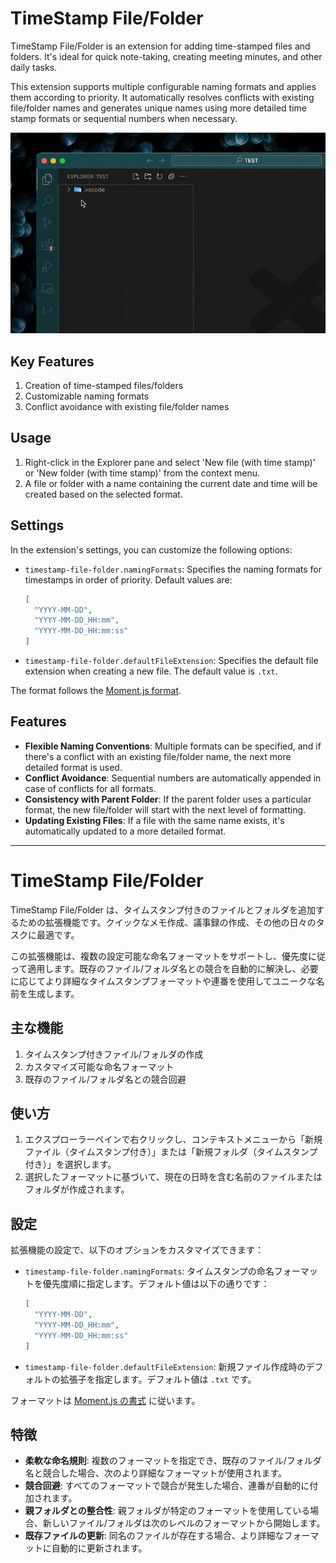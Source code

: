 # TimeStamp File/Folder

TimeStamp File/Folder is an extension for adding time-stamped files and folders. It's ideal for quick note-taking, creating meeting minutes, and other daily tasks.

This extension supports multiple configurable naming formats and applies them according to priority. It automatically resolves conflicts with existing file/folder names and generates unique names using more detailed time stamp formats or sequential numbers when necessary.

![Capture](capture.gif)

## Key Features

1. Creation of time-stamped files/folders
2. Customizable naming formats
3. Conflict avoidance with existing file/folder names

## Usage

1. Right-click in the Explorer pane and select 'New file (with time stamp)' or 'New folder (with time stamp)' from the context menu.
2. A file or folder with a name containing the current date and time will be created based on the selected format.

## Settings

In the extension's settings, you can customize the following options:

- `timestamp-file-folder.namingFormats`: Specifies the naming formats for timestamps in order of priority. Default values are:
  ```json
  [
    "YYYY-MM-DD",
    "YYYY-MM-DD_HH:mm",
    "YYYY-MM-DD_HH:mm:ss"
  ]
  ```

- `timestamp-file-folder.defaultFileExtension`: Specifies the default file extension when creating a new file. The default value is `.txt`.

The format follows the [Moment.js format](https://momentjs.com/docs/#/displaying/format/).

## Features

- **Flexible Naming Conventions**: Multiple formats can be specified, and if there's a conflict with an existing file/folder name, the next more detailed format is used.
- **Conflict Avoidance**: Sequential numbers are automatically appended in case of conflicts for all formats.
- **Consistency with Parent Folder**: If the parent folder uses a particular format, the new file/folder will start with the next level of formatting.
- **Updating Existing Files**: If a file with the same name exists, it's automatically updated to a more detailed format.

----

# TimeStamp File/Folder

TimeStamp File/Folder は、タイムスタンプ付きのファイルとフォルダを追加するための拡張機能です。クイックなメモ作成、議事録の作成、その他の日々のタスクに最適です。

この拡張機能は、複数の設定可能な命名フォーマットをサポートし、優先度に従って適用します。既存のファイル/フォルダ名との競合を自動的に解決し、必要に応じてより詳細なタイムスタンプフォーマットや連番を使用してユニークな名前を生成します。

## 主な機能

1. タイムスタンプ付きファイル/フォルダの作成
2. カスタマイズ可能な命名フォーマット
3. 既存のファイル/フォルダ名との競合回避

## 使い方

1. エクスプローラーペインで右クリックし、コンテキストメニューから「新規ファイル（タイムスタンプ付き）」または「新規フォルダ（タイムスタンプ付き）」を選択します。
2. 選択したフォーマットに基づいて、現在の日時を含む名前のファイルまたはフォルダが作成されます。

## 設定

拡張機能の設定で、以下のオプションをカスタマイズできます：

- `timestamp-file-folder.namingFormats`: タイムスタンプの命名フォーマットを優先度順に指定します。デフォルト値は以下の通りです：
  ```json
  [
    "YYYY-MM-DD",
    "YYYY-MM-DD_HH:mm",
    "YYYY-MM-DD_HH:mm:ss"
  ]
  ```

- `timestamp-file-folder.defaultFileExtension`: 新規ファイル作成時のデフォルトの拡張子を指定します。デフォルト値は `.txt` です。

フォーマットは [Moment.js の書式](https://momentjs.com/docs/#/displaying/format/) に従います。

## 特徴

- **柔軟な命名規則**: 複数のフォーマットを指定でき、既存のファイル/フォルダ名と競合した場合、次のより詳細なフォーマットが使用されます。
- **競合回避**: すべてのフォーマットで競合が発生した場合、連番が自動的に付加されます。
- **親フォルダとの整合性**: 親フォルダが特定のフォーマットを使用している場合、新しいファイル/フォルダは次のレベルのフォーマットから開始します。
- **既存ファイルの更新**: 同名のファイルが存在する場合、より詳細なフォーマットに自動的に更新されます。